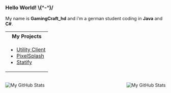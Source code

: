 ### Hello World!  \\(^-^)/
My name is **GamingCraft_hd** and i'm a german student coding in **Java** and **C#**.

<table>
<tr>
<th> My Projects </th>
</tr>
<tr>
<td>
    
- [Utility Client](https://uc.gamingcraft.de/)
- [PixelSplash](https://www.gamingcraft.de/)
- [Statify](https://www.github.com/StatifyBot)

</td>
</tr>
</table>
<br>

<img align="left" alt="My GitHub Stats" src="https://github-readme-stats.vercel.app/api/top-langs/?username=gamingcrafthd&show_icons=true&hide_border=true&title_color=fff&text_color=fff&icon_color=fff&bg_color=30,ff4343,ff8f43" />
    <img align="right" alt="My GitHub Stats" src="https://github-readme-stats.vercel.app/api?username=gamingcrafthd&show_icons=true&hide_border=true&title_color=fff&text_color=fff&icon_color=fff&bg_color=30,ff4343,ff8f43" />
